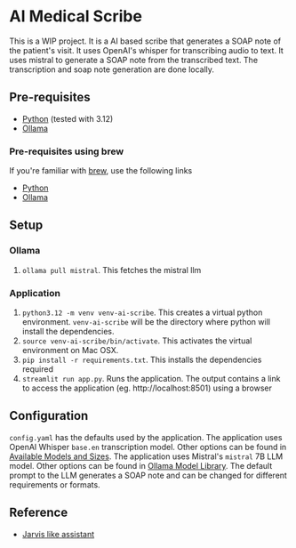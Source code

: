 # AI Medical Scribe
This is a WIP project.
It is a AI based scribe that generates a SOAP note of the patient's visit. It uses OpenAI's whisper for transcribing audio to text. It uses mistral to generate a SOAP note from the transcribed text. The transcription and soap note generation are done locally.

## Pre-requisites
- [Python](https://www.python.org/downloads/release/python-3120/) (tested with 3.12)
- [Ollama](https://ollama.com/)

### Pre-requisites using brew
If you're familiar with [brew](https://brew.sh/), use the following links
- [Python](https://formulae.brew.sh/formula/python@3.12#default)
- [Ollama](https://formulae.brew.sh/formula/ollama#default)

## Setup
### Ollama
1. `ollama pull mistral`. This fetches the mistral llm

### Application
1. `python3.12 -m venv venv-ai-scribe`. This creates a virtual python environment. `venv-ai-scribe` will be the directory where python will install the dependencies.
1. `source venv-ai-scribe/bin/activate`. This activates the virtual environment on Mac OSX.
1. `pip install -r requirements.txt`. This installs the dependencies required
1. `streamlit run app.py`. Runs the application. The output contains a link to access the application (eg. http://localhost:8501) using a browser

## Configuration
`config.yaml` has the defaults used by the application. The application uses OpenAI Whisper `base.en` transcription model. Other options can be found in [Available Models and Sizes](https://github.com/openai/whisper?tab=readme-ov-file#available-models-and-languages). The application uses Mistral's `mistral` 7B LLM model. Other options can be found in [Ollama Model Library](https://ollama.com/library). The default prompt to the LLM generates a SOAP note and can be changed for different requirements or formats.

## Reference
- [Jarvis like assistant](https://medium.com/@vndee.huynh/build-your-own-voice-assistant-and-run-it-locally-whisper-ollama-bark-c80e6f815cba)
